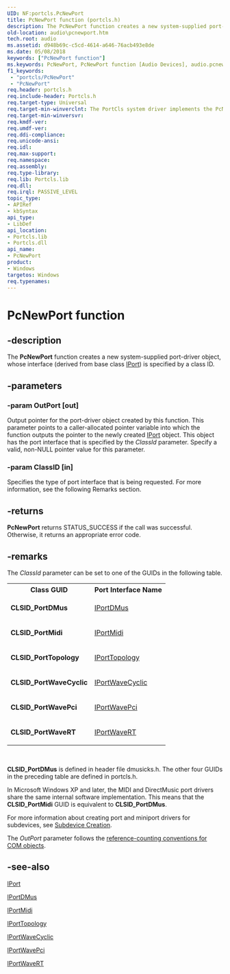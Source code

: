 ```yaml
---
UID: NF:portcls.PcNewPort
title: PcNewPort function (portcls.h)
description: The PcNewPort function creates a new system-supplied port-driver object, whose interface (derived from base class IPort) is specified by a class ID.
old-location: audio\pcnewport.htm
tech.root: audio
ms.assetid: d948b69c-c5cd-4614-a646-76acb493e8de
ms.date: 05/08/2018
keywords: ["PcNewPort function"]
ms.keywords: PcNewPort, PcNewPort function [Audio Devices], audio.pcnewport, audpc-routines_799c0416-dde0-4818-8da7-a38e4e6d4541.xml, portcls/PcNewPort
f1_keywords:
 - "portcls/PcNewPort"
 - "PcNewPort"
req.header: portcls.h
req.include-header: Portcls.h
req.target-type: Universal
req.target-min-winverclnt: The PortCls system driver implements the PcNewPort function in Microsoft Windows 98/Me and in Windows 2000 and later operating systems.
req.target-min-winversvr: 
req.kmdf-ver: 
req.umdf-ver: 
req.ddi-compliance: 
req.unicode-ansi: 
req.idl: 
req.max-support: 
req.namespace: 
req.assembly: 
req.type-library: 
req.lib: Portcls.lib
req.dll: 
req.irql: PASSIVE_LEVEL
topic_type:
- APIRef
- kbSyntax
api_type:
- LibDef
api_location:
- Portcls.lib
- Portcls.dll
api_name:
- PcNewPort
product:
- Windows
targetos: Windows
req.typenames: 
---
```


# PcNewPort function


## -description


The <b>PcNewPort</b> function creates a new system-supplied port-driver object, whose interface (derived from base class <a href="https://docs.microsoft.com/windows-hardware/drivers/ddi/portcls/nn-portcls-iport">IPort</a>) is specified by a class ID.


## -parameters




### -param OutPort [out]

Output pointer for the port-driver object created by this function. This parameter points to a caller-allocated pointer variable into which the function outputs the pointer to the newly created <a href="https://docs.microsoft.com/windows-hardware/drivers/ddi/portcls/nn-portcls-iport">IPort</a> object. This object has the port interface that is specified by the <i>ClassId</i> parameter. Specify a valid, non-NULL pointer value for this parameter.


### -param ClassID [in]

Specifies the type of port interface that is being requested. For more information, see the following Remarks section.


## -returns



<b>PcNewPort</b> returns STATUS_SUCCESS if the call was successful. Otherwise, it returns an appropriate error code.




## -remarks



The <i>ClassId</i> parameter can be set to one of the GUIDs in the following table.

<table>
<tr>
<th>Class GUID</th>
<th>Port Interface Name</th>
</tr>
<tr>
<td>
<b>CLSID_PortDMus</b>

</td>
<td>

<a href="https://docs.microsoft.com/windows-hardware/drivers/ddi/dmusicks/nn-dmusicks-iportdmus">IPortDMus</a>


</td>
</tr>
<tr>
<td>
<b>CLSID_PortMidi</b>

</td>
<td>

<a href="https://docs.microsoft.com/windows-hardware/drivers/ddi/portcls/nn-portcls-iportmidi">IPortMidi</a>


</td>
</tr>
<tr>
<td>
<b>CLSID_PortTopology</b>

</td>
<td>

<a href="https://docs.microsoft.com/windows-hardware/drivers/ddi/portcls/nn-portcls-iporttopology">IPortTopology</a>


</td>
</tr>
<tr>
<td>
<b>CLSID_PortWaveCyclic</b>

</td>
<td>

<a href="https://docs.microsoft.com/windows-hardware/drivers/ddi/portcls/nn-portcls-iportwavecyclic">IPortWaveCyclic</a>


</td>
</tr>
<tr>
<td>
<b>CLSID_PortWavePci</b>

</td>
<td>

<a href="https://docs.microsoft.com/previous-versions/windows/hardware/drivers/ff536905(v=vs.85)">IPortWavePci</a>


</td>
</tr>
<tr>
<td>
<b>CLSID_PortWaveRT</b>

</td>
<td>

<a href="https://docs.microsoft.com/windows-hardware/drivers/ddi/portcls/nn-portcls-iportwavert">IPortWaveRT</a>


</td>
</tr>
</table>
 

<b>CLSID_PortDMus</b> is defined in header file dmusicks.h. The other four GUIDs in the preceding table are defined in portcls.h.

In Microsoft Windows XP and later, the MIDI and DirectMusic port drivers share the same internal software implementation. This means that the <b>CLSID_PortMidi</b> GUID is equivalent to <b>CLSID_PortDMus</b>.

For more information about creating port and miniport drivers for subdevices, see <a href="https://docs.microsoft.com/windows-hardware/drivers/audio/subdevice-creation">Subdevice Creation</a>.

The <i>OutPort</i> parameter follows the <a href="https://docs.microsoft.com/windows-hardware/drivers/audio/reference-counting-conventions-for-com-objects">reference-counting conventions for COM objects</a>. 




## -see-also




<a href="https://docs.microsoft.com/windows-hardware/drivers/ddi/portcls/nn-portcls-iport">IPort</a>



<a href="https://docs.microsoft.com/windows-hardware/drivers/ddi/dmusicks/nn-dmusicks-iportdmus">IPortDMus</a>



<a href="https://docs.microsoft.com/windows-hardware/drivers/ddi/portcls/nn-portcls-iportmidi">IPortMidi</a>



<a href="https://docs.microsoft.com/windows-hardware/drivers/ddi/portcls/nn-portcls-iporttopology">IPortTopology</a>



<a href="https://docs.microsoft.com/windows-hardware/drivers/ddi/portcls/nn-portcls-iportwavecyclic">IPortWaveCyclic</a>



<a href="https://docs.microsoft.com/previous-versions/windows/hardware/drivers/ff536905(v=vs.85)">IPortWavePci</a>



<a href="https://docs.microsoft.com/windows-hardware/drivers/ddi/portcls/nn-portcls-iportwavert">IPortWaveRT</a>
 

 

